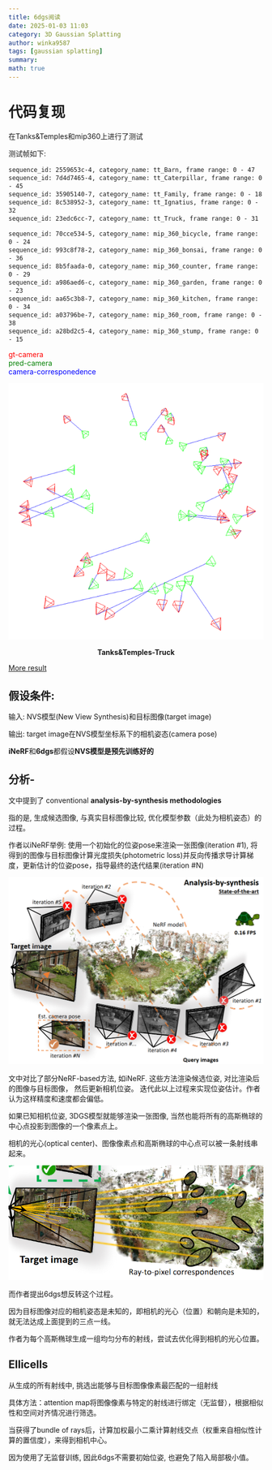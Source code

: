 ```yaml
---
title: 6dgs阅读
date: 2025-01-03 11:03
category: 3D Gaussian Splatting
author: winka9587
tags: [gaussian splatting]
summary: 
math: true
---
```


# 代码复现

在Tanks&Temples和mip360上进行了测试

测试帧如下:

~~~
sequence_id: 2559653c-4, category_name: tt_Barn, frame range: 0 - 47
sequence_id: 7d4d7465-4, category_name: tt_Caterpillar, frame range: 0 - 45
sequence_id: 35905140-7, category_name: tt_Family, frame range: 0 - 18
sequence_id: 8c538952-3, category_name: tt_Ignatius, frame range: 0 - 32
sequence_id: 23edc6cc-7, category_name: tt_Truck, frame range: 0 - 31
~~~

~~~
sequence_id: 70cce534-5, category_name: mip_360_bicycle, frame range: 0 - 24
sequence_id: 993c8f78-2, category_name: mip_360_bonsai, frame range: 0 - 36
sequence_id: 8b5faada-0, category_name: mip_360_counter, frame range: 0 - 29
sequence_id: a986aed6-c, category_name: mip_360_garden, frame range: 0 - 23
sequence_id: aa65c3b8-7, category_name: mip_360_kitchen, frame range: 0 - 34
sequence_id: a03796be-7, category_name: mip_360_room, frame range: 0 - 38
sequence_id: a28bd2c5-4, category_name: mip_360_stump, frame range: 0 - 15
~~~

<span style="color:red;">gt-camera</span>\
<span style="color:green;">pred-camera</span>\
<span style="color:blue;">camera-corresponedence</span>  


![](/assets/img/2025-01-10-10-38-22.png)
<p style="text-align: center;"><b>Tanks&Temples-Truck</b></p>


[More result](/assets/pdf/6dgs_result.pdf)

## 假设条件:

输入: NVS模型(New View Synthesis)和目标图像(target image)

输出: target image在NVS模型坐标系下的相机姿态(camera pose)

**iNeRF**和**6dgs**都假设**NVS模型是预先训练好的**

## 分析-

文中提到了
conventional **analysis-by-synthesis methodologies**

指的是, 生成候选图像, 与真实目标图像比较, 优化模型参数（此处为相机姿态）的过程。

作者以iNeRF举例: 使用一个初始化的位姿pose来渲染一张图像(iteration #1), 将得到的图像与目标图像计算光度损失(photometric loss)并反向传播求导计算梯度，更新估计的位姿pose，指导最终的迭代结果(iteration #N)

![](/assets/img/2025-01-03-11-09-59.png)

文中对比了部分NeRF-based方法, 如iNeRF. 这些方法渲染候选位姿, 对比渲染后的图像与目标图像， 然后更新相机位姿。 迭代此以上过程来实现位姿估计。作者认为这样精度和速度都会偏低。

如果已知相机位姿, 3DGS模型就能够渲染一张图像, 当然也能将所有的高斯椭球的中心点投影到图像的一个像素点上。

相机的光心(optical center)、图像像素点和高斯椭球的中心点可以被一条射线串起来。

![](/assets/img/2025-01-03-11-03-09.png)

而作者提出6dgs想反转这个过程。

因为目标图像对应的相机姿态是未知的，即相机的光心（位置）和朝向是未知的，就无法达成上面提到的三点一线。

作者为每个高斯椭球生成一组均匀分布的射线，尝试去优化得到相机的光心位置。

## Ellicells

从生成的所有射线中, 挑选出能够与目标图像像素最匹配的一组射线

具体方法：attention map将图像像素与特定的射线进行绑定（无监督），根据相似性和空间对齐情况进行筛选。

当获得了bundle of rays后，计算加权最小二乘计算射线交点（权重来自相似性计算的置信度），来得到相机中心。

因为使用了无监督训练, 因此6dgs不需要初始位姿, 也避免了陷入局部极小值。










